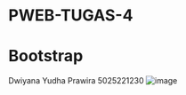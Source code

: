 # PWEB-TUGAS-4
# Bootstrap
Dwiyana Yudha Prawira
5025221230 
![image](https://github.com/revenca/PWEB-TUGAS-4/assets/39402952/bd85bf0f-4b5c-4385-a619-07b75feeed8c)

